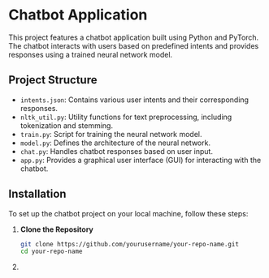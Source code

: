 # Chatbot Application

This project features a chatbot application built using Python and PyTorch. The chatbot interacts with users based on predefined intents and provides responses using a trained neural network model.

## Project Structure

- `intents.json`: Contains various user intents and their corresponding responses.
- `nltk_util.py`: Utility functions for text preprocessing, including tokenization and stemming.
- `train.py`: Script for training the neural network model.
- `model.py`: Defines the architecture of the neural network.
- `chat.py`: Handles chatbot responses based on user input.
- `app.py`: Provides a graphical user interface (GUI) for interacting with the chatbot.

## Installation

To set up the chatbot project on your local machine, follow these steps:

1. **Clone the Repository**

   ```bash
   git clone https://github.com/yourusername/your-repo-name.git
   cd your-repo-name
   ```
2.   
   
